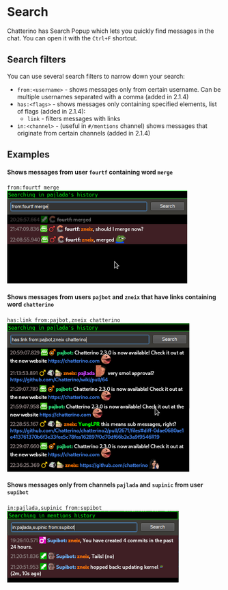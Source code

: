 # Search

Chatterino has Search Popup which lets you quickly find messages in the chat. You can open it with the `Ctrl+F` shortcut.

## Search filters

You can use several search filters to narrow down your search:

- `from:<username>` - shows messages only from certain username. Can be multiple usernames separated with a comma (added in 2.1.4)
- `has:<flags>` - shows messages only containing specified elements, list of flags (added in 2.1.4):
    - `link` - filters messages with links
- `in:<channel>` - (useful in `#/mentions` channel) shows messages that originate from certain channels (added in 2.1.4)


## Examples

#### Shows messages from user `fourtf` containing word `merge`  
`from:fourtf merge`  
![from:fourtf merge](images/search/example1.png)

#### Shows messages from users `pajbot` and `zneix` that have links containing word `chatterino`  
`has:link from:pajbot,zneix chatterino`  
![has:link from:pajbot,zneix chatterino](images/search/example2.png)

#### Shows messages only from channels `pajlada` and `supinic` from user `supibot`  
`in:pajlada,supinic from:supibot`  
![`in:pajlada,supinic from:supibot`](images/search/example3.png)
